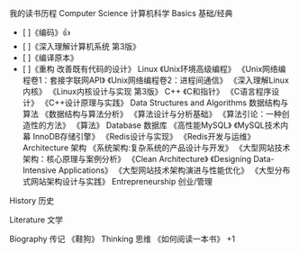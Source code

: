 我的读书历程
Computer Science 计算机科学
Basics 基础/经典
- [ ]《编码》:+1:
- [ ]《深入理解计算机系统 第3版》
- [ ]《编译原本》
- [ ]《重构 改善既有代码的设计》
Linux
 《Unix环境高级编程》
 《Unix网络编程卷1：套接字联网API》 
 《Unix网络编程卷2：进程间通信》 
 《深入理解Linux内核》 
 《Linux内核设计与实现 第3版》
C++
 《C和指针》
 《C语言程序设计》
 《C++设计原理与实践》
Data Structures and Algorithms 数据结构与算法
 《数据结构与算法分析》
 《算法设计与分析基础》
 《算法引论：一种创造性的方法》
 《算法》
Database 数据库
 《高性能MySQL》 
 《MySQL技术内幕 InnoDB存储引擎》
 《Redis设计与实现》
 《Redis开发与运维》
Architecture 架构
 《系统架构:复杂系统的产品设计与开发》
 《大型网站技术架构：核心原理与案例分析》
 《Clean Architecture》
 《Designing Data-Intensive Applications》 
 《大型网站技术架构演进与性能优化》
 《大型分布式网站架构设计与实践》 
Entrepreneurship 创业/管理

History 历史

Literature 文学

Biography 传记
《鞋狗》
Thinking 思维
 《如何阅读一本书》 +1

